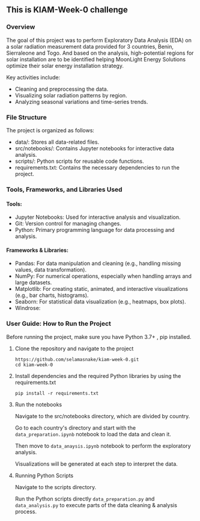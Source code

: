 ## This is KIAM-Week-0 challenge

### Overview
The goal of this project was to perform Exploratory Data Analysis (EDA) on a solar radiation measurement data provided for 3 countries, Benin, Sierraleone and Togo. And based on the analysis, high-potential regions for solar installation are to be identified helping MoonLight Energy Solutions optimize their solar energy installation strategy.

Key activities include:

   * Cleaning and preprocessing the data.
   * Visualizing solar radiation patterns by region.
   * Analyzing seasonal variations and time-series trends.

### File Structure
The project is organized as follows:

* data/: Stores all data-related files.
* src/notebooks/: Contains Jupyter notebooks for interactive data analysis.
* scripts/: Python scripts for reusable code functions.
* requirements.txt: Contains the necessary dependencies to run the project.

### Tools, Frameworks, and Libraries Used

#### Tools:
   * Jupyter Notebooks: Used for interactive analysis and visualization.
   * Git: Version control for managing changes.
   * Python: Primary programming language for data processing and analysis.

#### Frameworks & Libraries:
* Pandas: For data manipulation and cleaning (e.g., handling missing values, data transformation).
* NumPy: For numerical operations, especially when handling arrays and large datasets.
* Matplotlib: For creating static, animated, and interactive visualizations (e.g., bar charts, histograms).
* Seaborn: For statistical data visualization (e.g., heatmaps, box plots).
* Windrose: 

### User Guide: How to Run the Project
Before running the project, make sure you have Python 3.7+ , pip installed.

1. Clone the repository and navigate to the project
    ```
    https://github.com/selamasnake/kiam-week-0.git
    cd kiam-week-0
    ```
2. Install dependencies and the required Python libraries by using the requirements.txt
    ```
    pip install -r requirements.txt
    ```
3. Run the notebooks

    Navigate to the src/notebooks directory, which are divided by country.
   
    Go to each country's directory and start with the `data_preparation.ipynb` notebook to load the data and clean it.
   
    Then move to `data_anaysis.ipynb` notebook to perform the exploratory analysis.
   
    Visualizations will be generated at each step to interpret the data. 

5. Running Python Scripts
   
   Navigate to the scripts directory.
   
   Run the Python scripts directly `data_preparation.py` and `data_analysis.py` to execute parts of the data cleaning & analysis process.

